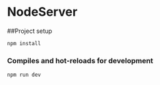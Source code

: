 # NodeServer

##Project setup
```
npm install
```
### Compiles and hot-reloads for development
```
npm run dev
```
